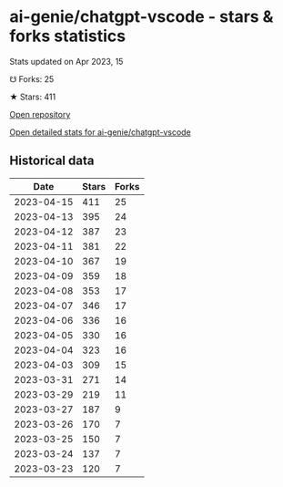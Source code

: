 # ai-genie/chatgpt-vscode - stars & forks statistics

Stats updated on Apr 2023, 15

☋ Forks: 25

★ Stars: 411

[Open repository](https://github.com/ai-genie/chatgpt-vscode)

[Open detailed stats for ai-genie/chatgpt-vscode](https://reviewgithub.com/rep/ai-genie/chatgpt-vscode)

## Historical data
| Date | Stars | Forks |
|------|-------|-------|
| 2023-04-15 | 411 | 25 | 
| 2023-04-13 | 395 | 24 | 
| 2023-04-12 | 387 | 23 | 
| 2023-04-11 | 381 | 22 | 
| 2023-04-10 | 367 | 19 | 
| 2023-04-09 | 359 | 18 | 
| 2023-04-08 | 353 | 17 | 
| 2023-04-07 | 346 | 17 | 
| 2023-04-06 | 336 | 16 | 
| 2023-04-05 | 330 | 16 | 
| 2023-04-04 | 323 | 16 | 
| 2023-04-03 | 309 | 15 | 
| 2023-03-31 | 271 | 14 | 
| 2023-03-29 | 219 | 11 | 
| 2023-03-27 | 187 | 9 | 
| 2023-03-26 | 170 | 7 | 
| 2023-03-25 | 150 | 7 | 
| 2023-03-24 | 137 | 7 | 
| 2023-03-23 | 120 | 7 | 

